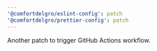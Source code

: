 ```yaml
---
'@comfortdelgro/eslint-config': patch
'@comfortdelgro/prettier-config': patch
---
```


Another patch to trigger GitHub Actions workflow.
